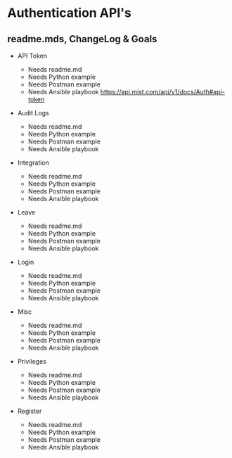 # Authentication API's #
## readme.mds, ChangeLog & Goals ##

* API Token
    * Needs readme.md
    * Needs Python example
    * Needs Postman example
    * Needs Ansible playbook
https://api.mist.com/api/v1/docs/Auth#api-token

* Audit Logs
    * Needs readme.md
    * Needs Python example
    * Needs Postman example
    * Needs Ansible playbook
* Integration
    * Needs readme.md
    * Needs Python example
    * Needs Postman example
    * Needs Ansible playbook
* Leave
    * Needs readme.md
    * Needs Python example
    * Needs Postman example
    * Needs Ansible playbook
* Login
    * Needs readme.md
    * Needs Python example
    * Needs Postman example
    * Needs Ansible playbook
* Misc
    * Needs readme.md
    * Needs Python example
    * Needs Postman example
    * Needs Ansible playbook
* Privileges
    * Needs readme.md
    * Needs Python example
    * Needs Postman example
    * Needs Ansible playbook
* Register
    * Needs readme.md
    * Needs Python example
    * Needs Postman example
    * Needs Ansible playbook